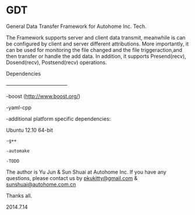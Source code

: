 GDT
===

General Data Transfer Framework for Autohome Inc. Tech.

The Framework supports server and client data transmit, meanwhile is can be configured by client and server different attributions. More importantly, it can be used for monitoring the file changed and the file triggeraction,and then transfer or handle the add data. In addition, it supports Presend(recv), Dosend(recv), Postsend(recv) operations.

Dependencies

————————————

-boost (http://www.boost.org/)

-yaml-cpp

-additional platform specific dependencies:

  Ubuntu 12.10 64-bit
  
    -g++
    
    -automake
    
    -TODO

The author is Yu Jun & Sun Shuai at Autohome Inc.  If you have any questions, please contact us by pkukitty@gmail.com & sunshuai@autohome.com.cn

Thanks all.

2014.7.14

